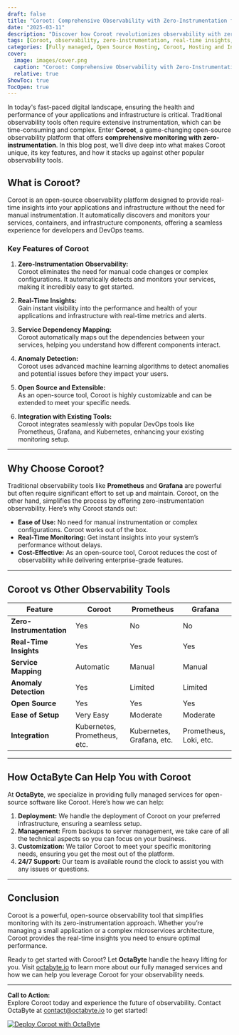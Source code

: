 ```yaml
---
draft: false
title: "Coroot: Comprehensive Observability with Zero-Instrumentation for Real-Time Insights"
date: "2025-03-11"
description: "Discover how Coroot revolutionizes observability with zero-instrumentation, providing real-time insights into your applications and infrastructure. Learn why Coroot is the go-to solution for seamless monitoring and how it compares to other observability tools."
tags: [Coroot, observability, zero-instrumentation, real-time insights, application monitoring, infrastructure monitoring, open-source observability, Coroot vs Prometheus, Coroot vs Grafana, managed observability services]
categories: [Fully managed, Open Source Hosting, Coroot, Hosting and Infrastructure, Monitoring]
cover:
  image: images/cover.png
  caption: "Coroot: Comprehensive Observability with Zero-Instrumentation for Real-Time Insights"
  relative: true
ShowToc: true
TocOpen: true
---
```



In today's fast-paced digital landscape, ensuring the health and performance of your applications and infrastructure is critical. Traditional observability tools often require extensive instrumentation, which can be time-consuming and complex. Enter **Coroot**, a game-changing open-source observability platform that offers **comprehensive monitoring with zero-instrumentation**. In this blog post, we’ll dive deep into what makes Coroot unique, its key features, and how it stacks up against other popular observability tools.

## What is Coroot?

Coroot is an open-source observability platform designed to provide real-time insights into your applications and infrastructure without the need for manual instrumentation. It automatically discovers and monitors your services, containers, and infrastructure components, offering a seamless experience for developers and DevOps teams.

### Key Features of Coroot

1. **Zero-Instrumentation Observability:**  
   Coroot eliminates the need for manual code changes or complex configurations. It automatically detects and monitors your services, making it incredibly easy to get started.

2. **Real-Time Insights:**  
   Gain instant visibility into the performance and health of your applications and infrastructure with real-time metrics and alerts.

3. **Service Dependency Mapping:**  
   Coroot automatically maps out the dependencies between your services, helping you understand how different components interact.

4. **Anomaly Detection:**  
   Coroot uses advanced machine learning algorithms to detect anomalies and potential issues before they impact your users.

5. **Open Source and Extensible:**  
   As an open-source tool, Coroot is highly customizable and can be extended to meet your specific needs.

6. **Integration with Existing Tools:**  
   Coroot integrates seamlessly with popular DevOps tools like Prometheus, Grafana, and Kubernetes, enhancing your existing monitoring setup.

---

## Why Choose Coroot?

Traditional observability tools like **Prometheus** and **Grafana** are powerful but often require significant effort to set up and maintain. Coroot, on the other hand, simplifies the process by offering zero-instrumentation observability. Here’s why Coroot stands out:

- **Ease of Use:** No need for manual instrumentation or complex configurations. Coroot works out of the box.
- **Real-Time Monitoring:** Get instant insights into your system’s performance without delays.
- **Cost-Effective:** As an open-source tool, Coroot reduces the cost of observability while delivering enterprise-grade features.

---

## Coroot vs Other Observability Tools

| Feature                | Coroot                     | Prometheus                | Grafana                   |
|------------------------|----------------------------|---------------------------|---------------------------|
| **Zero-Instrumentation** | Yes                        | No                        | No                        |
| **Real-Time Insights**  | Yes                        | Yes                       | Yes                       |
| **Service Mapping**     | Automatic                  | Manual                    | Manual                    |
| **Anomaly Detection**   | Yes                        | Limited                   | Limited                   |
| **Open Source**         | Yes                        | Yes                       | Yes                       |
| **Ease of Setup**       | Very Easy                  | Moderate                  | Moderate                  |
| **Integration**         | Kubernetes, Prometheus, etc.| Kubernetes, Grafana, etc. | Prometheus, Loki, etc.    |

---

## How OctaByte Can Help You with Coroot

At **OctaByte**, we specialize in providing fully managed services for open-source software like Coroot. Here’s how we can help:

1. **Deployment:** We handle the deployment of Coroot on your preferred infrastructure, ensuring a seamless setup.
2. **Management:** From backups to server management, we take care of all the technical aspects so you can focus on your business.
3. **Customization:** We tailor Coroot to meet your specific monitoring needs, ensuring you get the most out of the platform.
4. **24/7 Support:** Our team is available round the clock to assist you with any issues or questions.

---

## Conclusion

Coroot is a powerful, open-source observability tool that simplifies monitoring with its zero-instrumentation approach. Whether you’re managing a small application or a complex microservices architecture, Coroot provides the real-time insights you need to ensure optimal performance.

Ready to get started with Coroot? Let **OctaByte** handle the heavy lifting for you. Visit [octabyte.io](https://octabyte.io) to learn more about our fully managed services and how we can help you leverage Coroot for your observability needs.

---

**Call to Action:**  
Explore Coroot today and experience the future of observability. Contact OctaByte at [contact@octabyte.io](mailto:contact@octabyte.io) to get started!

[![Deploy Coroot with OctaByte](/images/deploy-on-octabyte.png)](https://octabyte.io/fully-managed-open-source-services/hosting-and-infrastructure/monitoring/coroot)